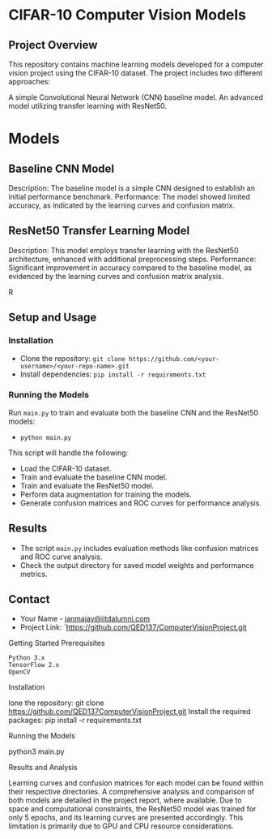 # CIFAR-10 Computer Vision Models
## Project Overview

This repository contains machine learning models developed for a computer vision project using the CIFAR-10 dataset. The project includes two different approaches:

A simple Convolutional Neural Network (CNN) baseline model.
An advanced model utilizing transfer learning with ResNet50.

# Models
## Baseline CNN Model

Description: 
The baseline model is a simple CNN designed to establish an initial performance benchmark.
Performance:
The model showed limited accuracy, as indicated by the learning curves and confusion matrix.

## ResNet50 Transfer Learning Model

Description: This model employs transfer learning with the ResNet50 architecture, enhanced with additional preprocessing steps.
Performance: Significant improvement in accuracy compared to the baseline model, as evidenced by the learning curves and confusion matrix analysis.

R
## Setup and Usage
### Installation
- Clone the repository: `git clone https://github.com/<your-username>/<your-repo-name>.git`
- Install dependencies: `pip install -r requirements.txt`

### Running the Models
Run `main.py` to train and evaluate both the baseline CNN and the ResNet50 models:
- `python main.py`

This script will handle the following:
- Load the CIFAR-10 dataset.
- Train and evaluate the baseline CNN model.
- Train and evaluate the ResNet50 model.
- Perform data augmentation for training the models.
- Generate confusion matrices and ROC curves for performance analysis.

## Results
- The script `main.py` includes evaluation methods like confusion matrices and ROC curve analysis.
- Check the output directory for saved model weights and performance metrics.



## Contact
- Your Name - [janmajay@iitdalumni.com](mailto:janmajay@iitdalumni.com)
- Project Link: `https://github.com/QED137/ComputerVisionProject.git



Getting Started
Prerequisites

    Python 3.x
    TensorFlow 2.x
    OpenCV

Installation

lone the repository: git clone https://github.com/QED137ComputerVisionProject.git
Install the required packages: pip install -r requirements.txt

Running the Models

 python3 main.py

Results and Analysis

Learning curves and confusion matrices for each model can be found within their respective directories. A comprehensive analysis and comparison of both models are detailed in the project report, where available. Due to space and computational constraints, the ResNet50 model was trained for only 5 epochs, and its learning curves are presented accordingly. This limitation is primarily due to GPU and CPU resource considerations.

